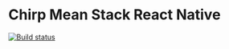 # Chirp Mean Stack React Native  

[![Build status](https://build.mobile.azure.com/v0.1/apps/a48dead2-edad-446f-952c-b5bdfb9537b6/branches/master/badge)](https://mobile.azure.com)
